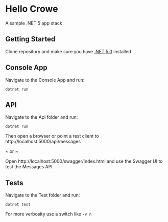 # Hello Crowe
A sample .NET 5 app stack

## Getting Started
Clone repository and make sure you have [.NET 5.0](https://dotnet.microsoft.com/download/dotnet/5.0) installed

## Console App
Navigate to the Console App and run:

```
dotnet run
```

## API
Navigate to the Api folder and run:

```
dotnet run
```

Then open a browser or point a rest client to http://localhost:5000/api/messages

~ or ~

Open http://localhost:5000/swagger/index.html and use the Swagger UI to test the Messages API


## Tests

Navigate to the Test folder and run:

```
dotnet test
```

For more verbosity use a switch like `-v n`